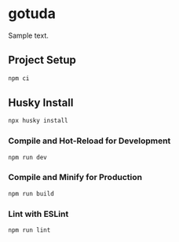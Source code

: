 # gotuda

Sample text.


## Project Setup

```sh
npm ci
```

## Husky Install
```sh
npx husky install
```

### Compile and Hot-Reload for Development

```sh
npm run dev
```

### Compile and Minify for Production

```sh
npm run build
```

### Lint with ESLint

```sh
npm run lint
```
